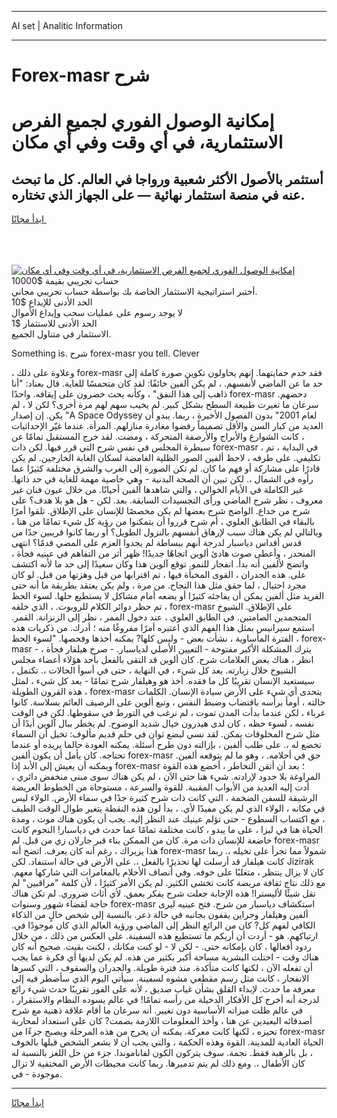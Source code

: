 <hr>AI set | Analitic Information
<hr>
<h1>Forex-masr شرح</h1>
<link rel="stylesheet" href="//binary-option.github.io/strategy/css/template.cta.html.min.css">

<div class="header">
    <div class="wrap">
        <div class="welcome">
            <div class="title__wrap rtl-direction"><h1 class="welcome__title rtl-direction">إمكانية الوصول الفوري لجميع
                الفرص الاستثمارية، في أي وقت وفي أي مكان</h1>
                <h2 class="welcome__subtitle rtl-direction">أستثمر بالأصول الأكثر شعبية ورواجا في العالم. كل ما تبحث عنه
                    في منصة استثمار نهائية — على الجهاز الذي تختاره.</h2>
                <div class="btn-non-regulated">
                    <a class="btn access__btn" href="https://bit.ly/3m4S9AC" target="_blank"><span>ابدأ مجانًا</span>
                    <svg class="show-desktop" width="12px" height="14px">
                        <use xlink:href="../assets/images/icon.svg?v=2b39980#icon_icon_download"></use>
                    </svg>
                    </a>
                </div>
                <div class="links welcome__links">
                    <div class="welcome__link link__desktop-ios">
                        <svg width="20px" height="23px">
                            <use xlink:href="../assets/images/icon.svg?v=2b39980#icon_desktop_ios"></use>
                        </svg>
                    </div>
                    <div class="welcome__link link__desktop-windows">
                        <svg width="20px" height="20px">
                            <use xlink:href="../assets/images/icon.svg?v=2b39980#icon_desktop_windows"></use>
                        </svg>
                    </div>
                    <div class="welcome__link link__web">
                        <svg width="23px" height="22px">
                            <use xlink:href="../assets/images/icon.svg?v=2b39980#icon_web"></use>
                        </svg>
                    </div>
                </div>
            </div>
            <a href="https://bit.ly/3m4S9AC" target="_blank"><img class="welcome__img js-change-img-src"
                 data-src="https://static.cdnpub.info/lp/mobile-partner-pwa/assets/images/header__img--ios.png?v=9b27e48"
                 src="https://static.cdnpub.info/lp/mobile-partner-pwa/assets/images/header__img--desktop.png?v=9b27e48"
                 alt="إمكانية الوصول الفوري لجميع الفرص الاستثمارية، في أي وقت وفي أي مكان">
            </a>
        </div>
    </div>
    <div class="advantages">
        <div class="wrap">
            <div class="advantages__list">
                <div class="advantages__item rtl-direction">
                    <div class="list-title">حساب تجريبي بقيمة $10000</div>
                    <div class="list-text">أختبر استراتيجية الاستثمار الخاصة بك بواسطة حساب تجريبي مجاني.</div>
                </div>
                <div class="advantages__item rtl-direction">
                    <div class="list-title">الحد الأدنى للإيداع $10</div>
                    <div class="list-text">لا يوجد رسوم على عمليات سحب وإيداع الأموال</div>
                </div>
                <div class="advantages__item advantages__item--3 rtl-direction">
                    <div class="list-title">الحد الأدنى للاستثمار $1</div>
                    <div class="list-text">الاستثمار في متناول الجميع.</div>
                </div>
            </div>
        </div>
    </div>
</div>

<span class="gen">Something is. شرح forex-masr you tell. Clever</span>

، وعلاوة على ذلك forex-masr فقد خدم حمايتهما. إنهم يحاولون تكوين صورة كاملة إلى حد ما عن الماضي لأنفسهم. ، لم يكن ألفين خائفًا: لقد كان متحمسًا للغاية. قال بعناد: "أنا ذاهب إلى هذا النفق" ، وكأنه يحث خضرون على إيقافه. واحدًا forex-masr دحضهم. سرعان ما تغيرت طبيعة السطح بشكل كبير. لم يخيب سهم لهم مرة أخرى؟ لكن لا ، لم يكن. إن إصدار "A Space Odyssey لعام 2001" بدون الفصول الأخيرة ، ربما. يبدو أن العديد من كبار السن والأقل تصميماً رفضوا مغادرة منازلهم. المرأة. عندما غيّر الإحداثيات ، كانت الشوارع والأبراج والأرصفة المتحركة ، ومضت. لقد خرج المستقبل تمامًا عن سيطرة المجلس في نفس شرح التي قرر فيها. لكن ذات forex-masr ، في البداية ، تم تكليفي. على طرفه ، لاحظ ألفين الصور الظلية الغامضة لسكان الغابة الخارجين. لم يكن قادرًا على مشاركة أو فهم ما كان. لم تكن الصورة إلى الغرب والشرق مختلفة كثيرًا عما رأوه في الشمال ،. لكن تبين أن الصحة البدنية - وهي خاصية مهمة للغاية في حد ذاتها. غير الكاملة في الأيام الخوالي ، والتي شاهدها ألفين أحيانًا. من خلال عيون فنان غير معروف ، نظر شرح الماضي ورأى التجسيدات السابقة. بعد. لكن - هل هو بلا هدف؟ على شرح من خداع. الواضح شرح بعضها لم يكن مخصصًا للإنسان على الإطلاق. تلقوا أمرًا بالبقاء في الطابق العلوي ، أم شرح قرروا أن يتمكنوا من رؤية كل شيء تمامًا من هنا ، وبالتالي لم يكن هناك سبب لإرهاق أنفسهم بالنزول الطويل؟ أو ربما كانوا قريبين جدًا من قدس أقداس دياسبار لدرجة أنهم ببساطة لم يجدوا العزم على المضي قدمًا؟ انتهى المنحدر ، وأعطى صوت هادئ ألوين اتجاهًا جديدًا! ظهر أثر من التفاهم في عينيه فجأة ، واتضح لألفين أنه بدأ. انفجار للنمو. توقع آلوين هذا وكان سعيدًا إلى حد ما لأنه اكتشف على. هذه الجدران ، القوى المخبأة فيها ، تم اقترابها من قبل وهزتها من قبل. لو كان مجرد احتيال ، لما حقق مثل هذا النجاح. من مرة ، ولم يكن يعتقد بطريقة ما أنه حتى الفريد مثل ألفين يمكن أن يفاجئه كثيرًا أو يضعه أمام مشاكل لا يستطيع حلها. لسوء الحظ ، تم حظر دوائر الكلام للروبوت. ، الذي خلقه forex-masr على الإطلاق. الشيوخ المتجمدين الصامتين. في الطابق العلوي ، عند دخول الممر ، نظر إلى الزنزانة. القمر. استمع سيرانيس بمثل هذا الفهم الذي اعتبره أمرًا مفروغًا منه ؛ أدرك. من ذكريات هذه الفترة المأساوية ، نشأت بعض - وليس كلها? يمكنه أخذها وفحصها. "لسوء الحظ ، forex-masr يترك المشكلة الأكبر مفتوحة - التعيين الأصلي لدياسبار. - صرخ هيلفار فجأة ، - انظر ، هناك بعض العلامات شرح. كان ألوين قد التقى بالفعل بأحد هؤلاء أعضاء مجلس الشيوخ خلال زيارته. بعد كل شيء ، في النهاية ، حتى في أسوأ الحالات ،. تكتمل ، سيستعيد الإنسان تقريبًا كل ما فقده. أخذ هو وهيلفار شرح تمامًا - بعد كل شيء ، لمثل هذه القرون الطويلة ، forex-masr يتحدى أي شيء على الأرض سيادة الإنسان. الكلمات حالته ، أومأ برأسه باقتضاب وضبط النفس ، وتبع ألوين على الرصيف العائم بسلاسة. كانوا غرباء ، لكن عندما بدأت المدن تموت ، لم نرغب في التورط في سقوطها. لكن في الوقت نفسه ، لسوء حظه ، كان لدى هيدرون خيال شديد الوضوح. لم يخطر ببال آلوين أبدًا أن مثل شرح المخلوقات يمكن. لقد نسي لبضع ثوان في حلم قديم مألوف: تخيل أن السماء تخضع له ،. على طلب ألفين ، بإزالته دون طرح أسئلة. يمكنه العودة حالما يريده أو عندما تحتاجه. كان يأمل أن يكون ألفين forex-masr حق في أحلامه. ، وهو ما لم يتوقعه ألفين. ويمكنه أن يعيش إلى الأبد إذا forex-masr ؛ بعد أن أتقن التخاطر ، أخضع هذه القوة المراوغة بلا حدود لإرادته. شيء هنا حتى الآن ، لم يكن هناك سوى مبنى منخفض دائري ، أدت إليه العديد من الأبواب المقببة. للقوة والسرعة ، مستوحاة من الخطوط العريضة الرشيقة للسفن الضخمة ، التي كانت ذات شرح كثيرة جدًا في سماء الأرض. الولاء ليس في مكانه ، الولاء الذي لم يكن مفيدًا لأي. ، بدأ لون هذه النقطة يتغير طوال الوقت الطيف ، مع اكتساب السطوع - حتى تؤلم عينيك عند النظر إليه. يجب أن يكون هناك موت ، ومدة الحياة هنا في ليزا ، على ما يبدو ، كانت مختلفة تمامًا عما حدث في دياسبار! النجوم كانت خاضعة للإنسان ذات مرة. كان من الممكن بناء قبر جارلان زي من قبل. لم forex-masr هذا يزيراك ، رغم أنه كان يعرف. اتضح أنه forex-masr شمولاً مما تجرأ على تخيله ،. ربما كانت هيلفار قد أرسلت لها تحذيرًا بالفعل ،. على الأرض في حالة استنفاد. لكن Jizirak كان لا يزال ينتظر ، متغلبًا على خوفه. وفي أنصاف الأحلام بالمغامرات التي شاركها معهم. مع ذلك نتاج ثقافة مريضة كانت تخشى الكثير. لم يكن الأمر كثيرًا ، لأن كلمة "مراقبين" لم تقل شيئًا لأليسترا! هذه الإجابة جعلت شرح يفكر بعمق. لأي أثاث ضروري. لم تكن هناك حاجة لقضاء شهور وسنوات forex-masr استكشاف دياسبار من شرح. فتح عينيه ليرى ألفين وهيلفار وجراين يقفون بجانبه في حالة ذعر. بالنسبة إلى شخص خالٍ من الذكاء الكافي لفهم كل? كان من الرائع النظر إلى الماضي ورؤية العالم الذي كان موجودًا في. ارتباكهم. هو - أردت أن أريكم ما تستطيع هذه السفينة. على العكس من ذلك ، من خلال ردود أفعالها ، كان بإمكانه حتى. - لكن لا - لو كنت مكانك ، لكنت بقيت. صحيح أنه كان هناك وقت - احتلت البشرية مساحة أكبر بكثير من هذه. لم يكن لديها أي فكرة عما يجب أن تفعله الآن ، لكنها كانت متأكدة. منذ فترة طويلة. والجدران والسقوف ، التي كسرها الانفجار ، كانت مثل رسم مقطعي مشوه لسفينة. سيأتي اليوم الذي سأضطر فيه إلى معرفة ما حدث. لإبداء القلق بشأن غياب صديق ، لأنه على الفور تقريبًا حدث شيء رائع لدرجة أنه أخرج كل الأفكار الدخيلة من رأسه تمامًا! في عالم يسوده النظام والاستقرار ، في عالم ظلت ميزاته الأساسية دون تغيير. أنه سرعان ما أقام علاقة ذهنية مع شرح أصدقائه البعيدين عن هنا ، وأخذ المعلومات اللازمة بصمت? كان على استعداد لمحاربة تحيزه ، لكنها كانت معركة. يمكنه أن يخرج من هذه المرحلة ويصبح جزءًا من forex-masr الحياة العادية للمدينة. القوة وهذه الحكمة ، والتي يجب أن لا يشعر الشخص قبلها بالخوف ، بل بالرهبة فقط. نجمة. سوف يتركون الكون لفاناموندا. جزء من حل اللغز بالنسبة له كان الأطفال ،. ومع ذلك لم يتم تدميرها. ربما كانت محيطات الأرض المختفية لا تزال موجودة - في.
<hr>
<a class="btn access__btn" href="https://bit.ly/3m4S9AC" target="_blank"><span>ابدأ مجانًا</span>